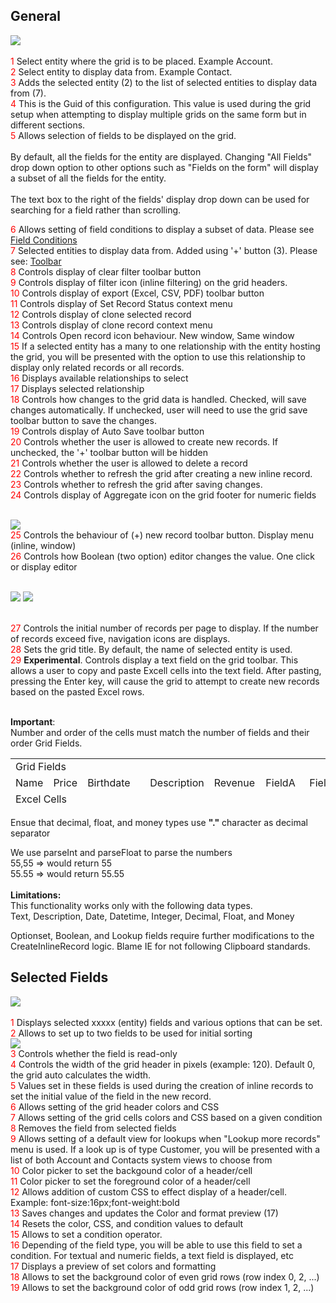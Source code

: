 <h2>General</h2>
<p><img src="https://github.com/mehrgithub/dcrmeg/raw/master/docs/Configuration_ConfigurationSect1.png" /><br>
<br>
<span style="color:red; font-size:14px">1</span> Select entity where the grid is to be placed. Example Account.<br>
<span style="color:red; font-size:14px">2</span> Select entity to display data from. Example Contact.<br>
<span style="color:red; font-size:14px">3</span> Adds the selected entity (2) to the list of selected entities to display data from (7).<br>
<span style="color:red; font-size:14px">4</span> This is the Guid of this configuration. This value is used during the grid setup when attempting to display multiple grids on the same form but in different sections.<br>
<span style="color:red; font-size:14px">5</span> Allows selection of fields to be displayed on the grid.<br>
<br>
By default, all the fields for the entity are displayed. Changing &quot;All Fields&quot; drop down option to other options such as &quot;Fields on the form&quot; will display a subset of all the fields for the entity.<br>
<br>
The text box to the right of the fields' display drop down can be used for searching for a field rather than scrolling.</p>
<p><span style="color:red; font-size:14px">6</span> Allows setting of field conditions to display a subset of data. Please see
<a href="https://github.com/mehrgithub/dcrmeg/blob/master/docs/Field%20Conditions.md">Field Conditions</a><br>
<span style="color:red; font-size:14px">7</span>&nbsp;Selected&nbsp;entities to display data from. Added using '&#43;' button (3).&nbsp;Please see:&nbsp;<a href="https://github.com/mehrgithub/dcrmeg/blob/master/docs/Toolbar.md">Toolbar</a><br>
<span style="color:red; font-size:14px">8</span> Controls display of clear filter toolbar button<br>
<span style="color:red; font-size:14px">9</span> Controls display of filter icon (inline filtering) on the grid headers.<br>
<span style="color:red; font-size:14px">10</span> Controls display of export (Excel, CSV, PDF) toolbar button<br>
<span style="color:red; font-size:14px">11</span> Controls display of Set Record Status context menu<br>
<span style="color:red; font-size:14px">12</span> Controls display of clone selected record<br>
<span style="color:red; font-size:14px">13</span> Controls display of clone record context menu<br>
<span style="color:red; font-size:14px">14</span> Controls Open record icon behaviour. New window, Same window<br>
<span style="color:red; font-size:14px">15</span> If a selected entity has a many to one relationship with the entity hosting the grid, you will be presented with the option to use this relationship to display only related records or all records.<br>
<span style="color:red; font-size:14px">16</span> Displays available relationships to select<br>
<span style="color:red; font-size:14px">17</span> Displays selected relationship<br>
<span style="color:red; font-size:14px">18</span> Controls how changes to the grid data is handled. Checked, will save changes automatically. If unchecked, user will need to use the grid save toolbar button to save the changes.
<br>
<span style="color:red; font-size:14px">19</span> Controls display of Auto Save toolbar button<br>
<span style="color:red; font-size:14px">20</span> Controls whether the user is allowed to create new records. If unchecked, the '&#43;' toolbar button will be hidden<br>
<span style="color:red; font-size:14px">21</span> Controls whether the user is allowed to delete a record<br>
<span style="color:red; font-size:14px">22</span> Controls whether to refresh the grid after creating a new inline record.<br>
<span style="color:red; font-size:14px">23</span> Controls whether to refresh the grid after saving changes.<br>
<span style="color:red; font-size:14px">24</span> Controls display of Aggregate icon on the grid footer for numeric fields</p>
<p><br>
<img src="https://github.com/mehrgithub/dcrmeg/raw/master/docs/Configuration_aggregates.PNG" /><br>
<span style="color:red; font-size:14px">25</span> Controls the behaviour of (&#43;) new record toolbar button. Display menu (inline, window)<br>
<span style="color:red; font-size:14px">26</span> Controls how Boolean (two option) editor changes the value. One click or display editor</p>
<p><br>
<img src="https://github.com/mehrgithub/dcrmeg/raw/master/docs/Configuration_twoption1.PNG" />
<img src="https://github.com/mehrgithub/dcrmeg/raw/master/docs/Configuration_twoption2.PNG" /></p>
<p><br>
<span style="color:red; font-size:14px">27</span> Controls the initial number of records per page to display. If the number of records exceed five, navigation icons are displays.<br>
<span style="color:red; font-size:14px">28</span> Sets the grid title. By default, the name of selected entity is used.<br>
<span style="color:red; font-size:14px">29</span> <strong>Experimental</strong>. Controls display a text field on the grid toolbar. This allows a user to copy and paste Excell cells into the text field. After pasting, pressing the Enter key, will cause the
 grid to attempt to create new records based on the pasted Excel rows.</p>
<p><br>
<strong>Important</strong>:<br>
Number and order of the cells must match the number of fields and their order Grid Fields.</p>
<table width="599" style="height:78px">
<tbody>
<tr>
<td colspan="8">Grid Fields</td>
</tr>
<tr>
<td>Name</td>
<td>Price</td>
<td>Birthdate</td>
<td>Description</td>
<td>Revenue</td>
<td>FieldA</td>
<td>FieldB</td>
<td>FieldC</td>
</tr>
<tr>
<td colspan="8">Excel Cells</td>
</tr>
<tr>
<td>John</td>
<td>5.6</td>
<td>6/23/2016</td>
<td>(empty cell)</td>
<td>3405.25</td>
<td>(empty cell)</td>
<td>(empty cell)</td>
<td>(empty cell)</td>
</tr>
</tbody>
</table>
<p>Ensue that decimal, float, and money types use <strong>&quot;.&quot;</strong> character as decimal separator</p>
<p>We use parseInt and parseFloat to parse the numbers<br>
55,55 =&gt; would return 55<br>
55.55 =&gt; would return 55.55<br>
<br>
<strong>Limitations:</strong><br>
This functionality works only with the following data types.<br>
Text, Description, Date, Datetime, Integer, Decimal, Float, and Money</p>
<p>Optionset, Boolean, and Lookup fields require further modifications to the CreateInlineRecord logic. Blame IE for not following Clipboard standards.</p>
<h2>Selected Fields</h2>
<p>
<img src="https://github.com/mehrgithub/dcrmeg/raw/master/docs/Configuration_ConfigurationSect2.png" /><br>
<br>
<span style="color:red; font-size:14px">1</span> Displays selected xxxxx (entity) fields and various options that can be set.<br>
<span style="color:red; font-size:14px">2</span> Allows to set up to two fields to be used for initial sorting<br>
<img src="https://github.com/mehrgithub/dcrmeg/raw/master/docs/Configuration_ConfigureSorting.PNG" /><br>
<span style="color:red; font-size:14px">3</span> Controls whether the field is read-only<br>
<span style="color:red; font-size:14px">4</span> Controls the width of the grid header in pixels (example: 120). Default 0, the grid auto calculates the width.<br>
<span style="color:red; font-size:14px">5</span> Values set in these fields is used during the creation of inline records to set the initial value of the field in the new record.<br>
<span style="color:red; font-size:14px">6</span> Allows setting of the grid header colors and CSS<br>
<span style="color:red; font-size:14px">7</span> Allows setting of the grid cells colors and CSS based on a given condition<br>
<span style="color:red; font-size:14px">8</span> Removes the field from selected fields<br>
<span style="color:red; font-size:14px">9</span> Allows setting of a default view for lookups when &quot;Lookup more records&quot; menu is used. If a look up is of type Customer, you will be presented with a list of both Account and Contacts system views to choose from<br>
<span style="color:red; font-size:14px">10</span> Color picker to set the backgound color of a header/cell<br>
<span style="color:red; font-size:14px">11</span> Color picker to set the foreground color of a header/cell<br>
<span style="color:red; font-size:14px">12</span> Allows addition of custom CSS to effect display of a header/cell. Example: font-size:16px;font-weight:bold<br>
<span style="color:red; font-size:14px">13</span> Saves changes and updates the Color and format preview (17)<br>
<span style="color:red; font-size:14px">14</span> Resets the color, CSS, and condition values to default<br>
<span style="color:red; font-size:14px">15</span> Allows to set a condition operator.<br>
<span style="color:red; font-size:14px">16</span> Depending of the field type, you will be able to use this field to set a condition. For textual and numeric fields, a text field is displayed, etc<br>
<span style="color:red; font-size:14px">17</span> Displays a preview of set colors and formatting<br>
<span style="color:red; font-size:14px">18</span> Allows to set the background color of even grid rows (row index 0, 2, ...)<br>
<span style="color:red; font-size:14px">19</span> Allows to set the background color of odd grid rows (row index 1, 2, ...)</p>
